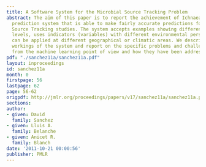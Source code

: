 ```yaml
---
title: A Software System for the Microbial Source Tracking Problem
abstract: The aim of this paper is to report the achievement of Ichnaea, a fully computer-based
  prediction system that is able to make fairly accurate predictions for Microbial
  Source Tracking studies. The system accepts examples showing different concentration
  levels, uses indicators (variables) with different environmental persistence, and
  can be applied at different geographical or climatic areas. We describe the inner
  workings of the system and report on the specific problems and challenges arisen
  from the machine learning point of view and how they have been addressed.
pdf: "./sanchez11a/sanchez11a.pdf"
layout: inproceedings
id: sanchez11a
month: 0
firstpage: 56
lastpage: 62
page: 56-62
origpdf: http://jmlr.org/proceedings/papers/v17/sanchez11a/sanchez11a.pdf
sections: 
author:
- given: David
  family: Sanchez
- given: Lluis A.
  family: Belanche
- given: Anicet R.
  family: Blanch
date: '2011-10-21 00:00:56'
publisher: PMLR
---
```

